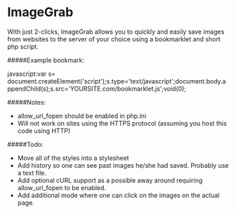 ImageGrab
=========

With just 2-clicks, ImageGrab allows you to quickly and easily save images from websites to the server of your choice using a bookmarklet and short php script.

#####Example bookmark:

javascript:var s= document.createElement('script');s.type='text/javascript';document.body.appendChild(s);s.src='YOURSITE.com/bookmarklet.js';void(0);

#####Notes: 
- allow_url_fopen should be enabled in php.ini
- Will not work on sites using the HTTPS protocol (assuming you host this code using HTTP)

#####Todo:
- Move all of the styles into a stylesheet
- Add history so one can see past images he/she had saved. Probably use a text file.
- Add optional cURL support as a possible away around requiring allow_url_fopen to be enabled.
- Add additional mode where one can click on the images on the actual page.
